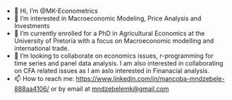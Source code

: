 - 👋 Hi, I’m @MK-Econometrics
- 👀 I’m interested in Macroeconomic Modeling, Price Analysis and Investments
- 🌱 I’m currently enrolled for a PhD in Agricultural Economics at the University of Pretoria with a focus on Macroeconomic modelling and international trade. 
- 💞️ I’m looking to collaborate on economics issues, r-programming for time series and panel data analysis. I am also interested in collaborating on CFA related issues as I am aslo interested in Finanacial analysis. 
- 📫 How to reach me: https://www.linkedin.com/in/mancoba-mndzebele-888aa4106/ or by email at mndzebelemk@gmail.com

<!---
MK-Econometrics/MK-Econometrics is a ✨ special ✨ repository because its `README.md` (this file) appears on your GitHub profile.
You can click the Preview link to take a look at your changes.
--->
